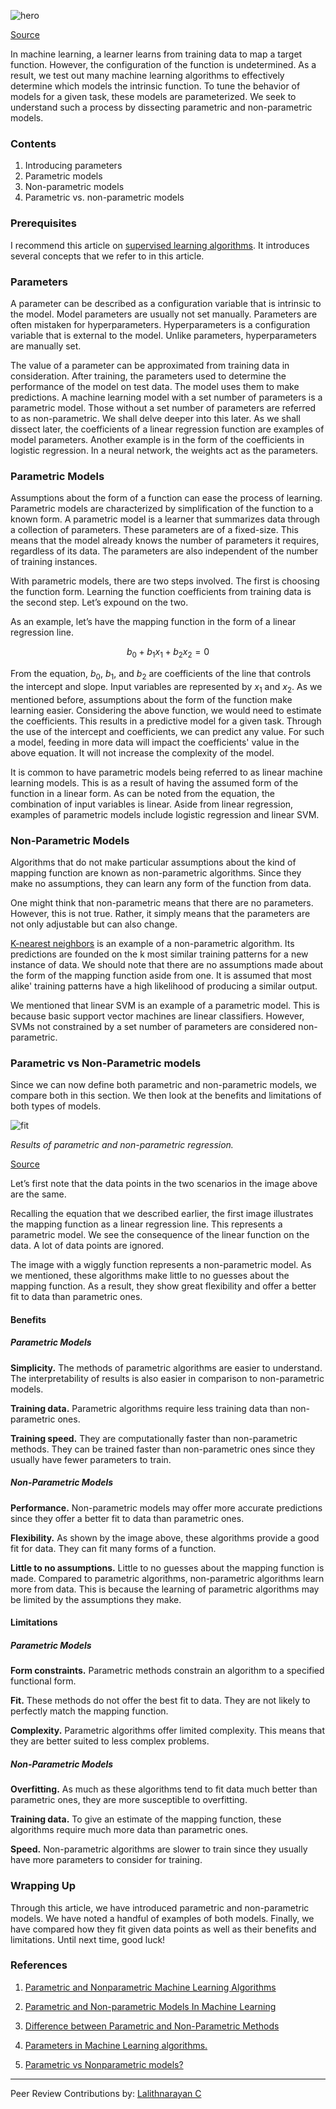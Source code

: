 ![hero](/engineering-education/parametric-vs-nonparametric/hero.jpg)

[Source](https://images.unsplash.com/photo-1489389944381-3471b5b30f04?ixid=MXwxMjA3fDB8MHxwaG90by1wYWdlfHx8fGVufDB8fHw%3D&ixlib=rb-1.2.1&auto=format&fit=crop&w=1050&q=80)

In machine learning, a learner learns from training data to map a target function. However, the configuration of the function is undetermined. As a result, we test out many machine learning algorithms to effectively determine which models the intrinsic function. To tune the behavior of models for a given task, these models are parameterized. We seek to understand such a process by dissecting parametric and non-parametric models.

### Contents

1. Introducing parameters
2. Parametric models
3. Non-parametric models
4. Parametric vs. non-parametric models

### Prerequisites

I recommend this article on [supervised learning algorithms](/engineering-education/supervised-learning-algorithms/). It introduces several concepts that we refer to in this article.

### Parameters

A parameter can be described as a configuration variable that is intrinsic to the model. Model parameters are usually not set manually. Parameters are often mistaken for hyperparameters. Hyperparameters is a configuration variable that is external to the model. Unlike parameters, hyperparameters are manually set.

The value of a parameter can be approximated from training data in consideration. After training, the parameters used to determine the performance of the model on test data. The model uses them to make predictions. A machine learning model with a set number of parameters is a parametric model. Those without a set number of parameters are referred to as non-parametric. We shall delve deeper into this later.
As we shall dissect later, the coefficients of a linear regression function are examples of model parameters. Another example is in the form of the coefficients in logistic regression. In a neural network, the weights act as the parameters.


### Parametric Models

Assumptions about the form of a function can ease the process of learning. Parametric models are characterized by simplification of the function to a known form. A parametric model is a learner that summarizes data through a collection of parameters. These parameters are of a fixed-size. This means that the model already knows the number of parameters it requires, regardless of its data. The parameters are also independent of the number of training instances.

With parametric models, there are two steps involved. The first is choosing the function form. Learning the function coefficients from training data is the second step. Let’s expound on the two.

As an example, let’s have the mapping function in the form of a linear regression line.

$$ b_0 + b_1x_1 + b_2x_2 = 0 $$

From the equation, $b_0$, $b_1$, and $b_2$ are coefficients of the line that controls the intercept and slope. Input variables are represented by $x_1$ and $x_2$. As we mentioned before, assumptions about the form of the function make learning easier. Considering the above function, we would need to estimate the coefficients. This results in a predictive model for a given task. Through the use of the intercept and coefficients, we can predict any value. For such a model, feeding in more data will impact the coefficients' value in the above equation. It will not increase the complexity of the model.

It is common to have parametric models being referred to as linear machine learning models. This is as a result of having the assumed form of the function in a linear form. As can be noted from the equation, the combination of input variables is linear. Aside from linear regression, examples of parametric models include logistic regression and linear SVM.

### Non-Parametric Models

Algorithms that do not make particular assumptions about the kind of mapping function are known as non-parametric algorithms. Since they make no assumptions, they can learn any form of the function from data.

One might think that non-parametric means that there are no parameters. However, this is not true. Rather, it simply means that the parameters are not only adjustable but can also change.

[K-nearest neighbors](https://www.geeksforgeeks.org/k-nearest-neighbours/) is an example of a non-parametric algorithm. Its predictions are founded on the k most similar training patterns for a new instance of data. We should note that there are no assumptions made about the form of the mapping function aside from one. It is assumed that most alike' training patterns have a high likelihood of producing a similar output.

We mentioned that linear SVM is an example of a parametric model. This is because basic support vector machines are linear classifiers. However, SVMs not constrained by a set number of parameters are considered non-parametric.

### Parametric vs Non-Parametric models

Since we can now define both parametric and non-parametric models, we compare both in this section. We then look at the benefits and limitations of both types of models.


![fit](/engineering-education/parametric-vs-nonparametric/fit.png)

*Results of parametric and non-parametric regression.*

[Source](https://medium.com/analytics-vidhya/parametric-and-nonparametric-models-in-machine-learning-a9f63999e233)

Let’s first note that the data points in the two scenarios in the image above are the same.

Recalling the equation that we described earlier, the first image illustrates the mapping function as a linear regression line. This represents a parametric model. We see the consequence of the linear function on the data. A lot of data points are ignored.

The image with a wiggly function represents a non-parametric model. As we mentioned, these algorithms make little to no guesses about the mapping function. As a result, they show great flexibility and offer a better fit to data than parametric ones.

#### Benefits

##### Parametric Models

**Simplicity.** The methods of parametric algorithms are easier to understand. The interpretability of results is also easier in comparison to non-parametric models.

**Training data.** Parametric algorithms require less training data than non-parametric ones.

**Training speed.** They are computationally faster than non-parametric methods. They can be trained faster than non-parametric ones since they usually have fewer parameters to train.

##### Non-Parametric Models

**Performance.** Non-parametric models may offer more accurate predictions since they offer a better fit to data than parametric ones.

**Flexibility.** As shown by the image above, these algorithms provide a good fit for data. They can fit many forms of a function.

**Little to no assumptions.** Little to no guesses about the mapping function is made. Compared to parametric algorithms, non-parametric algorithms learn more from data. This is because the learning of parametric algorithms may be limited by the assumptions they make.

#### Limitations

##### Parametric Models

**Form constraints.** Parametric methods constrain an algorithm to a specified functional form.

**Fit.** These methods do not offer the best fit to data. They are not likely to perfectly match the mapping function.

**Complexity.** Parametric algorithms offer limited complexity. This means that they are better suited to less complex problems.


##### Non-Parametric Models

**Overfitting.** As much as these algorithms tend to fit data much better than parametric ones, they are more susceptible to overfitting.

**Training data.** To give an estimate of the mapping function, these algorithms require much more data than parametric ones.

**Speed.** Non-parametric algorithms are slower to train since they usually have more parameters to consider for training.



### Wrapping Up

Through this article, we have introduced parametric and non-parametric models. We have noted a handful of examples of both models. Finally, we have compared how they fit given data points as well as their benefits and limitations. Until next time, good luck!

### References

1.  [Parametric and Nonparametric Machine Learning Algorithms](https://machinelearningmastery.com/parametric-and-nonparametric-machine-learning-algorithms/)

2.  [Parametric and Non-parametric Models In Machine Learning](https://medium.com/analytics-vidhya/parametric-and-nonparametric-models-in-machine-learning-a9f63999e233)

3.  [Difference between Parametric and Non-Parametric Methods](https://www.geeksforgeeks.org/difference-between-parametric-and-non-parametric-methods/)

4.  [Parameters in Machine Learning algorithms.](https://towardsdatascience.com/parameters-in-machine-learning-algorithms-ba3e3f0e49a)

5.  [Parametric vs Nonparametric models?](https://medium.com/@dataakkadian/what-are-parametric-vs-nonparametric-models-8bfa20726f4d)

---
Peer Review Contributions by: [Lalithnarayan C](/engineering-education/authors/lalithnarayan-c/)
